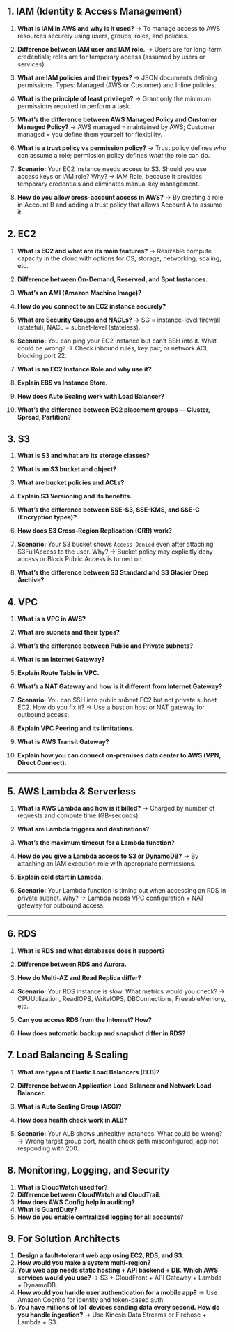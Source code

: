## **1. IAM (Identity & Access Management)**


1. **What is IAM in AWS and why is it used?**
   → To manage access to AWS resources securely using users, groups, roles, and policies.

2. **Difference between IAM user and IAM role.**
   → Users are for long-term credentials; roles are for temporary access (assumed by users or services).

3. **What are IAM policies and their types?**
   → JSON documents defining permissions. Types: Managed (AWS or Customer) and Inline policies.

4. **What is the principle of least privilege?**
   → Grant only the minimum permissions required to perform a task.

5. **What’s the difference between AWS Managed Policy and Customer Managed Policy?**
   → AWS managed = maintained by AWS; Customer managed = you define them yourself for flexibility.

6. **What is a trust policy vs permission policy?**
   → Trust policy defines *who* can assume a role; permission policy defines *what* the role can do.

7. **Scenario:**
   Your EC2 instance needs access to S3. Should you use access keys or IAM role? Why?
   → IAM Role, because it provides temporary credentials and eliminates manual key management.

8. **How do you allow cross-account access in AWS?**
   → By creating a role in Account B and adding a trust policy that allows Account A to assume it.



## **2. EC2**


1. **What is EC2 and what are its main features?**
   → Resizable compute capacity in the cloud with options for OS, storage, networking, scaling, etc.

2. **Difference between On-Demand, Reserved, and Spot Instances.**

3. **What’s an AMI (Amazon Machine Image)?**

4. **How do you connect to an EC2 instance securely?**

5. **What are Security Groups and NACLs?**
   → SG = instance-level firewall (stateful), NACL = subnet-level (stateless).

6. **Scenario:**
   You can ping your EC2 instance but can’t SSH into it. What could be wrong?
   → Check inbound rules, key pair, or network ACL blocking port 22.

7. **What is an EC2 Instance Role and why use it?**

8. **Explain EBS vs Instance Store.**

9. **How does Auto Scaling work with Load Balancer?**

10. **What’s the difference between EC2 placement groups — Cluster, Spread, Partition?**


## **3. S3**

1. **What is S3 and what are its storage classes?**

2. **What is an S3 bucket and object?**

3. **What are bucket policies and ACLs?**

4. **Explain S3 Versioning and its benefits.**

5. **What’s the difference between SSE-S3, SSE-KMS, and SSE-C (Encryption types)?**

6. **How does S3 Cross-Region Replication (CRR) work?**

7. **Scenario:**
   Your S3 bucket shows `Access Denied` even after attaching S3FullAccess to the user. Why?
   → Bucket policy may explicitly deny access or Block Public Access is turned on.

8. **What’s the difference between S3 Standard and S3 Glacier Deep Archive?**


## **4. VPC**

1. **What is a VPC in AWS?**

2. **What are subnets and their types?**

3. **What’s the difference between Public and Private subnets?**

4. **What is an Internet Gateway?**

5. **Explain Route Table in VPC.**

6. **What’s a NAT Gateway and how is it different from Internet Gateway?**

7. **Scenario:**
   You can SSH into public subnet EC2 but not private subnet EC2. How do you fix it?
   → Use a bastion host or NAT gateway for outbound access.

8. **Explain VPC Peering and its limitations.**

9. **What is AWS Transit Gateway?**

10. **Explain how you can connect on-premises data center to AWS (VPN, Direct Connect).**

---

## **5. AWS Lambda & Serverless**


1. **What is AWS Lambda and how is it billed?**
   → Charged by number of requests and compute time (GB-seconds).

2. **What are Lambda triggers and destinations?**

3. **What’s the maximum timeout for a Lambda function?**

4. **How do you give a Lambda access to S3 or DynamoDB?**
   → By attaching an IAM execution role with appropriate permissions.

5. **Explain cold start in Lambda.**

6. **Scenario:**
   Your Lambda function is timing out when accessing an RDS in private subnet. Why?
   → Lambda needs VPC configuration + NAT gateway for outbound access.

---

## **6. RDS**

1. **What is RDS and what databases does it support?**

2. **Difference between RDS and Aurora.**

3. **How do Multi-AZ and Read Replica differ?**

4. **Scenario:**
   Your RDS instance is slow. What metrics would you check?
   → CPUUtilization, ReadIOPS, WriteIOPS, DBConnections, FreeableMemory, etc.

5. **Can you access RDS from the Internet? How?**

6. **How does automatic backup and snapshot differ in RDS?**


## **7. Load Balancing & Scaling**

1. **What are types of Elastic Load Balancers (ELB)?**

2. **Difference between Application Load Balancer and Network Load Balancer.**

3. **What is Auto Scaling Group (ASG)?**

4. **How does health check work in ALB?**

5. **Scenario:**
   Your ALB shows unhealthy instances. What could be wrong?
   → Wrong target group port, health check path misconfigured, app not responding with 200.


## **8. Monitoring, Logging, and Security**

1. **What is CloudWatch used for?**
2. **Difference between CloudWatch and CloudTrail.**
3. **How does AWS Config help in auditing?**
4. **What is GuardDuty?**
5. **How do you enable centralized logging for all accounts?**



## **9. For Solution Architects**

1. **Design a fault-tolerant web app using EC2, RDS, and S3.**
2. **How would you make a system multi-region?**
3. **Your web app needs static hosting + API backend + DB. Which AWS services would you use?**
   → S3 + CloudFront + API Gateway + Lambda + DynamoDB.
4. **How would you handle user authentication for a mobile app?**
   → Use Amazon Cognito for identity and token-based auth.
5. **You have millions of IoT devices sending data every second. How do you handle ingestion?**
   → Use Kinesis Data Streams or Firehose + Lambda + S3.


